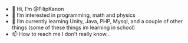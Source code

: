 - 👋 Hi, I’m @FilipKanon
- 👀 I’m interested in programming, math and physics
- 🌱 I’m currently learning Unity, Java, PHP, Mysql, and a couple of other things (some of these things im learning in school)
- 📫 How to reach me I don't really know...

<!---
TacoSombrero/TacoSombrero is a ✨ special ✨ repository because its `README.md` (this file) appears on your GitHub profile.
You can click the Preview link to take a look at your changes.
--->

